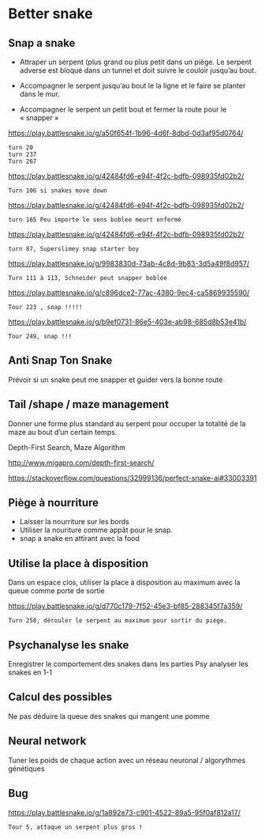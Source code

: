 # Better snake

## Snap a snake

- Attraper un serpent  (plus grand ou plus petit dans un piège.
Le serpent adverse est bloqué dans un tunnel et doit suivre le couloir jusqu’au bout.

- Accompagner le serpent jusqu’au bout le la ligne et le faire se planter dans le mur.

- Accompagner le serpent un petit bout et fermer la route pour le « snapper »

https://play.battlesnake.io/g/a50f654f-1b96-4d6f-8dbd-0d3af95d0764/

    turn 20
    turn 237
    Turn 267

https://play.battlesnake.io/g/42484fd6-e94f-4f2c-bdfb-098935fd02b2/

    Turn 106 si snakes move down

https://play.battlesnake.io/g/42484fd6-e94f-4f2c-bdfb-098935fd02b2/

    turn 165 Peu importe le sens boblee meurt enfermé 

https://play.battlesnake.io/g/42484fd6-e94f-4f2c-bdfb-098935fd02b2/

    turn 87, Superslimey snap starter boy

https://play.battlesnake.io/g/9983830d-73ab-4c8d-9b83-3d5a49f8d957/

    Turn 111 à 113, Schneider peut snapper boblee

https://play.battlesnake.io/g/c896dce2-77ac-4380-9ec4-ca5869935590/
 
    Tour 223 , snap !!!!!

https://play.battlesnake.io/g/b9ef0731-86e5-403e-ab98-685d8b53e41b/

    Tour 249, snap !!!

## Anti Snap Ton Snake

Prévoir si un snake peut me snapper et guider vers la bonne route

## Tail /shape / maze management

Donner une forme plus standard au serpent pour occuper la totalité de la maze au bout d’un certain temps.

Depth-First Search, Maze Algorithm

http://www.migapro.com/depth-first-search/

https://stackoverflow.com/questions/32999136/perfect-snake-ai#33003391

## Piège à nourriture

- Laisser la nourriture sur les bords
- Utiliser la nouriture comme appât pour le snap.
- snap a snake en attirant avec la food

## Utilise la place à disposition

Dans un espace clos, utiliser la place à disposition au maximum avec la queue comme porte de sortie

https://play.battlesnake.io/g/d770c179-7f52-45e3-bf85-288345f7a359/

    Turn 258, dérouler le serpent au maximum pour sortir du piège.

## Psychanalyse les snake

Enregistrer le comportement des snakes dans les parties
Psy analyser les snakes en 1-1

## Calcul des possibles

Ne pas déduire la queue des snakes qui mangent une pomme

## Neural network

Tuner les poids de chaque action avec un réseau neuronal / algorythmes génétiques

## Bug

https://play.battlesnake.io/g/1a892e73-c901-4522-89a5-95f0af812a17/

    Tour 5, attaque un serpent plus gros !
